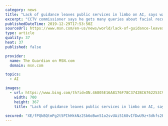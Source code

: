 ```yaml
---
category: news
title: "Lack of guidance leaves public services in limbo on AI, says watchdog"
excerpt: "CCTV commissioner says he gets many queries about facial recognition and other tools"
publishedDateTime: 2019-12-29T17:53:50Z
sourceUrl: https://www.msn.com/en-us/news/world/lack-of-guidance-leaves-public-services-in-limbo-on-ai-says-watchdog/ar-BBYrnzo
type: article
quality: 37
heat: 37
published: false

provider:
  name: The Guardian on MSN.com
  domain: msn.com

topics:
  - AI

images:
  - url: https://www.bing.com/th?id=ON.46805E16A8176F78C3742BC6762253C9
    width: 700
    height: 367
    title: "Lack of guidance leaves public services in limbo on AI, says watchdog"

secured: "XE/fPQkBQtmPg2t5PIhHkkNz2Sb6oBwn51o2svUAi5168vIfDwU9z+3dkfs2FnqoFsqq/qqKhe6o8VDA90k7EWMFqb0OTDzIR7AX/dV1I6W90i4kv5Bt0OZjO5sZIRgL9sQdktKusts7zCR65dkoB8UEXbSsLukoz1wOTqTt4Tayd4YDpU3823uKGrhOVvSbH5UyuIOdNvrNfvdTfOeFu11kx5hu+yQeIPif06baCD8FlcLPC142I6BwVvSeUT5Bx+/TonCzfFGiTppjKzXLQA==;gY4kaH/B3i7VRbNcqMvWHw=="
---
```


